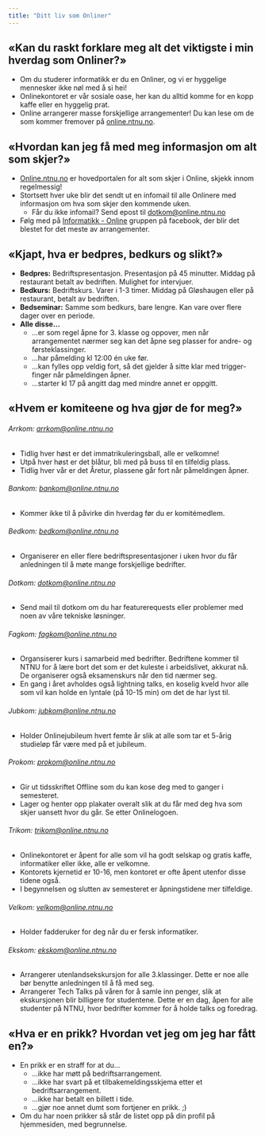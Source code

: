 ```yaml
---
title: "Ditt liv som Onliner"
---
```


«Kan du raskt forklare meg alt det viktigste i min hverdag som Onliner?»
------------------------------------------------------------------------

- Om du studerer informatikk er du en Onliner, og vi er hyggelige mennesker ikke nøl med å si hei!
- Onlinekontoret er vår sosiale oase, her kan du alltid komme for en kopp kaffe eller en hyggelig prat.
- Online arrangerer masse forskjellige arrangementer! Du kan lese om de som kommer fremover på [online.ntnu.no](https://online.ntnu.no/).


«Hvordan kan jeg få med meg informasjon om alt som skjer?»
----------------------------------------------------------
-   [Online.ntnu.no](https://online.ntnu.no/) er hovedportalen for alt som skjer i Online, skjekk innom regelmessig!
-   Stortsett hver uke blir det sendt ut en infomail til alle Onlinere
    med informasjon om hva som skjer den kommende uken.
    -   Får du ikke infomail? Send epost til dotkom@online.ntnu.no
-   Følg med på [Informatikk - Online](https://www.facebook.com/groups/1547182375336132/) gruppen på facebook, der blir det blestet for det meste av arrangementer.

«Kjapt, hva er bedpres, bedkurs og slikt?»
------------------------------------------

-   **Bedpres:** Bedriftspresentasjon. Presentasjon på 45 minutter.
    Middag på restaurant betalt av bedriften. Mulighet for intervjuer.
-   **Bedkurs:** Bedriftskurs. Varer i 1-3 timer. Middag på Gløshaugen
    eller på restaurant, betalt av bedriften.
-   **Bedseminar:** Samme som bedkurs, bare lengre. Kan vare over flere
    dager over en periode.
-   **Alle disse…**
    -   …er som regel åpne for 3. klasse og oppover, men når
        arrangementet nærmer seg kan det åpne seg plasser for andre- og
        førsteklassinger.
    -   …har påmelding kl 12:00 én uke før.
    -   …kan fylles opp veldig fort, så det gjelder å sitte klar med
        trigger-finger når påmeldingen åpner.
    -   …starter kl 17 på angitt dag med mindre annet er oppgitt.


«Hvem er komiteene og hva gjør de for meg?»
------------------------------------------------------------------------

###### Arrkom: arrkom@online.ntnu.no
  - Tidlig hver høst er det immatrikuleringsball, alle er velkomne!
  - Utpå hver høst er det blåtur, bli med på buss til en tilfeldig plass.
  - Tidlig hver vår er det Åretur, plassene går fort når påmeldingen åpner.
    
###### Bankom: bankom@online.ntnu.no
 - Kommer ikke til å påvirke din hverdag før du er komitémedlem.

###### Bedkom: bedkom@online.ntnu.no
- Organiserer en eller flere bedriftspresentasjoner i uken hvor du får anledningen til å møte mange forskjellige bedrifter.

###### Dotkom: dotkom@online.ntnu.no
- Send mail til dotkom om du har featurerequests eller problemer
        med noen av våre tekniske løsninger.

###### Fagkom: fagkom@online.ntnu.no
- Organsiserer kurs i samarbeid med bedrifter. Bedriftene kommer til NTNU for å lære bort det som er det kuleste i arbeidslivet, akkurat nå. De organiserer også eksamenskurs når den tid nærmer seg.
- En gang i året avholdes også lightning talks, en koselig kveld hvor alle som vil kan holde en lyntale (på 10-15 min) om det de har lyst til.

###### Jubkom: jubkom@online.ntnu.no
- Holder Onlinejubileum hvert femte år slik at alle som tar et
        5-årig studieløp får være med på et jubileum.

###### Prokom: prokom@online.ntnu.no
- Gir ut tidsskriftet Offline som du kan kose deg med to ganger i semesteret.
- Lager og henter opp plakater overalt slik at du får med deg hva som skjer uansett hvor du går. Se etter Onlinelogoen.

###### Trikom: trikom@online.ntnu.no
- Onlinekontoret er åpent for alle som vil ha godt selskap og
        gratis kaffe, informatiker eller ikke, alle er velkomne.
- Kontorets kjernetid er 10-16, men kontoret er ofte åpent
        utenfor disse tidene også.
- I begynnelsen og slutten av semesteret er åpningstidene mer
        tilfeldige.

###### Velkom: velkom@online.ntnu.no
- Holder fadderuker for deg når du er fersk informatiker.

###### Ekskom: ekskom@online.ntnu.no
- Arrangerer utenlandsekskursjon for alle 3.klassinger. Dette er noe alle bør benytte anledningen til å få med seg. 
- Arrangerer Tech Talks på våren for å samle inn penger, slik at ekskursjonen blir billigere for studentene. Dette er en dag, åpen for alle studenter på NTNU, hvor bedrifter kommer for å holde talks og foredrag. 


«Hva er en prikk? Hvordan vet jeg om jeg har fått en?»
------------------------------------------------------

-   En prikk er en straff for at du…
    -   …ikke har møtt på bedriftsarrangement.
    -   …ikke har svart på et tilbakemeldingsskjema etter et
        bedriftsarrangement.
    -   …ikke har betalt en billett i tide.
    -   …gjør noe annet dumt som fortjener en prikk. ;)
-   Om du har noen prikker så står de listet opp på din profil på
    hjemmesiden, med begrunnelse.